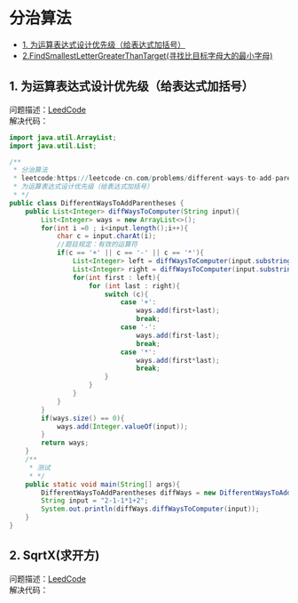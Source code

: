 # 分治算法
* [1. 为运算表达式设计优先级（给表达式加括号）]()
* [2.FindSmallestLetterGreaterThanTarget(寻找比目标字母大的最小字母)]()

## 1. 为运算表达式设计优先级（给表达式加括号）
问题描述：[LeedCode](https://leetcode-cn.com/problems/different-ways-to-add-parentheses/description/)   
解决代码：
``` java
import java.util.ArrayList;
import java.util.List;

/**
 * 分治算法
 * leetcode:https://leetcode-cn.com/problems/different-ways-to-add-parentheses/description/
 * 为运算表达式设计优先级（给表达式加括号）
 * */
public class DifferentWaysToAddParentheses {
    public List<Integer> diffWaysToComputer(String input){
        List<Integer> ways = new ArrayList<>();
        for(int i =0 ; i<input.length();i++){
            char c = input.charAt(i);
            //题目规定：有效的运算符
            if(c == '+' || c == '-' || c == '*'){
                List<Integer> left = diffWaysToComputer(input.substring(0,i));
                List<Integer> right = diffWaysToComputer(input.substring(i+1));
                for(int first : left){
                    for (int last : right){
                        switch (c){
                            case '+':
                                ways.add(first+last);
                                break;
                            case '-':
                                ways.add(first-last);
                                break;
                            case '*':
                                ways.add(first*last);
                                break;
                        }
                    }
                }
            }
        }
        if(ways.size() == 0){
            ways.add(Integer.valueOf(input));
        }
        return ways;
    }
    /**
     * 测试
     * */
    public static void main(String[] args){
        DifferentWaysToAddParentheses diffWays = new DifferentWaysToAddParentheses();
        String input = "2-1-1*1+2";
        System.out.println(diffWays.diffWaysToComputer(input));
    }
}
```

## 2. SqrtX(求开方)
问题描述：[LeedCode](https://leetcode-cn.com/problems/sqrtx/description/)   
解决代码：
``` java
```
